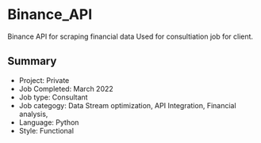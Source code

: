 # Binance_API
Binance API for scraping financial data 
Used for consultiation job for client. 





## Summary
- Project:        Private
- Job Completed:  March 2022
- Job type:				Consultant 
- Job categogy:		Data Stream optimization, API Integration, Financial analysis, 
- Language:				Python
- Style:          Functional
